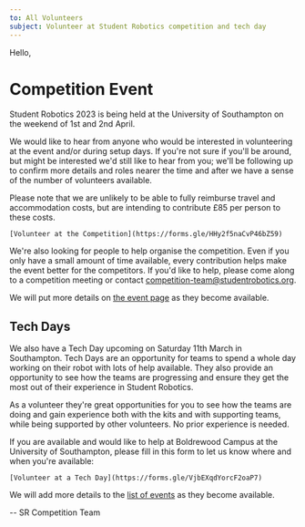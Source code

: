 ```yaml
---
to: All Volunteers
subject: Volunteer at Student Robotics competition and tech day
---
```


Hello,

# Competition Event

Student Robotics 2023 is being held at the University of Southampton on the
weekend of 1st and 2nd April.

We would like to hear from anyone who would be interested in volunteering at the
event and/or during setup days. If you're not sure if you'll be around, but
might be interested we'd still like to hear from you; we'll be following up to
confirm more details and roles nearer the time and after we have a sense of the
number of volunteers available.

Please note that we are unlikely to be able to fully reimburse travel and
accommodation costs, but are intending to contribute £85 per person to these
costs.

    [Volunteer at the Competition](https://forms.gle/HHy2f5naCvP46bZ59)

We're also looking for people to help organise the competition. Even if you only
have a small amount of time available, every contribution helps make the event
better for the competitors. If you'd like to help, please come along to a
competition meeting or contact <competition-team@studentrobotics.org>.

We will put more details on [the event
page](https://studentrobotics.org/events/sr2023/competition/) as they become
available.

## Tech Days

We also have a Tech Day upcoming on Saturday 11th March in Southampton. Tech
Days are an opportunity for teams to spend a whole day working on their robot
with lots of help available. They also provide an opportunity to see how the
teams are progressing and ensure they get the most out of their experience in
Student Robotics.

As a volunteer they're great opportunities for you to see how the teams are
doing and gain experience both with the kits and with supporting teams, while
being supported by other volunteers. No prior experience is needed.

If you are available and would like to help at Boldrewood Campus at the
University of Southampton, please fill in this form to let us know where and
when you're available:

    [Volunteer at a Tech Day](https://forms.gle/VjbEXqdYorcF2oaP7)

We will add more details to the [list of
events](https://studentrobotics.org/events/) as they become available.

-- SR Competition Team
